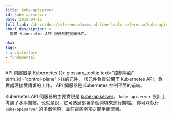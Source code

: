 ```yaml
---
title: kube-apiserver
id: kube-apiserver
date: 2018-04-12
full_link: /zh-cn/docs/reference/command-line-tools-reference/kube-apiserver/
short_description: >
  提供 Kubernetes API 服務的控制面元件。

aka: 
tags:
- architecture
- fundamental
---
```


<!--
title: kube-apiserver
id: kube-apiserver
date: 2018-04-12
full_link: /zh-cn/docs/reference/command-line-tools-reference/kube-apiserver/
short_description: >
  Control plane component that serves the Kubernetes API. 

aka: 
tags:
- architecture
- fundamental
-->

<!--
 The API server is a component of the Kubernetes
{{< glossary_tooltip text="control plane" term_id="control-plane" >}} that exposes the Kubernetes API.
The API server is the front end for the Kubernetes control plane.
-->
API 伺服器是 Kubernetes {{< glossary_tooltip text="控制平面" term_id="control-plane" >}}的元件，
該元件負責公開了 Kubernetes API，負責處理接受請求的工作。
API 伺服器是 Kubernetes 控制平面的前端。

<!--more--> 

<!--
The main implementation of a Kubernetes API server is [kube-apiserver](/docs/reference/generated/kube-apiserver/).
kube-apiserver is designed to scale horizontally&mdash;that is, it scales by deploying more instances.
You can run several instances of kube-apiserver and balance traffic between those instances.
-->
Kubernetes API 伺服器的主要實現是 [kube-apiserver](/zh-cn/docs/reference/command-line-tools-reference/kube-apiserver/)。
`kube-apiserver` 設計上考慮了水平擴縮，也就是說，它可透過部署多個例項來進行擴縮。
你可以執行 `kube-apiserver` 的多個例項，並在這些例項之間平衡流量。
